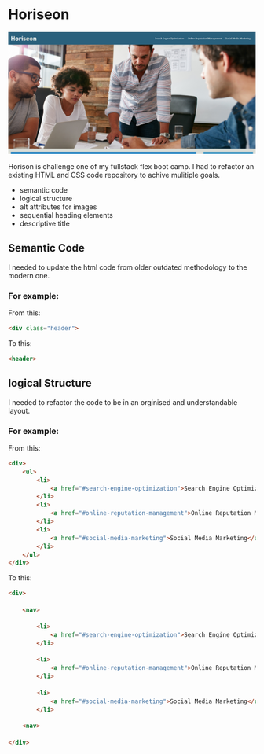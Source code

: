 # Horiseon

![Horiseon website](./assets/images/screen-shot.PNG "Horiseon website")

Horison is challenge one of my fullstack flex boot camp. I had to refactor an existing HTML and CSS code repository to achive mulitiple goals.

- semantic code
- logical structure
- alt attributes for images
- sequential heading elements
- descriptive title 

## Semantic Code

I needed to update the html code from older outdated methodology to the modern one.

### For example: 

From this:

```html
<div class="header">
```

To this:

```html
<header>
```

## logical Structure

I needed to refactor the code to be in an orginised and understandable layout.

### For example:

From this:

```html
<div>
    <ul>
        <li>
            <a href="#search-engine-optimization">Search Engine Optimization</a>
        </li>
        <li>
            <a href="#online-reputation-management">Online Reputation Management</a>
        </li>
        <li>
            <a href="#social-media-marketing">Social Media Marketing</a>
        </li>
    </ul>
</div>
```

To this:

```html
<div>

    <nav>

        <li>
            <a href="#search-engine-optimization">Search Engine Optimization</a>
        </li>

        <li>
            <a href="#online-reputation-management">Online Reputation Management</a>
        </li>

        <li>
            <a href="#social-media-marketing">Social Media Marketing</a>
        </li>

    <nav>

</div>
```